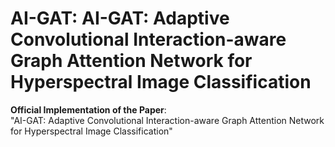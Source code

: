 # AI-GAT: AI-GAT: Adaptive Convolutional Interaction-aware Graph Attention Network for Hyperspectral Image Classification  
**Official Implementation of the Paper**:  
"AI-GAT: Adaptive Convolutional Interaction-aware Graph Attention Network for Hyperspectral Image Classification" 
